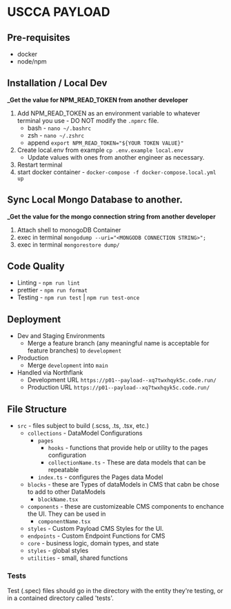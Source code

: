 # USCCA PAYLOAD

## Pre-requisites

- docker
- node/npm

## Installation / Local Dev

**\_Get the value for NPM_READ_TOKEN from another developer**

1. Add NPM_READ_TOKEN as an environment variable to whatever terminal you use - DO NOT modify the `.npmrc` file.
   - bash - `nano ~/.bashrc`
   - zsh - `nano ~/.zshrc`
   - append `export NPM_READ_TOKEN="${YOUR TOKEN VALUE}"`
2. Create local.env from example `cp .env.example local.env`
   - Update values with ones from another engineer as necessary.
3. Restart terminal
4. start docker container - `docker-compose -f docker-compose.local.yml up`

## Sync Local Mongo Database to another.

**\_Get the value for the mongo connection string from another developer**

1. Attach shell to monogoDB Container
2. exec in terminal `mongodump --uri="<MONGODB CONNECTION STRING>";`
3. exec in terminal `mongorestore dump/`

## Code Quality

- Linting - `npm run lint`
- prettier - `npm run format`
- Testing - `npm run test` | `npm run test-once`

## Deployment

- Dev and Staging Environments
  - Merge a feature branch (any meaningful name is acceptable for feature branches) to `development`
- Production
  - Merge `development` into `main`
- Handled via Northflank
  - Development URL `https://p01--payload--xq7twxhqyk5c.code.run/`
  - Production URL `https://p01--payload--xq7twxhqyk5c.code.run/`

## File Structure

- `src` - files subject to build (.scss, .ts, .tsx, etc.)
  - `collections` - DataModel Configurations
    - `pages`
      - `hooks` - functions that provide help or utility to the pages configuration
      - `collectionName.ts` - These are data models that can be repeatable
    - `index.ts` - configures the Pages data Model
  - `blocks` - these are Types of dataModels in CMS that cabn be chose to add to other DataModels
    - `blockName.tsx`
  - `components` - these are customizeable CMS components to enchance the UI. They can be used in
    - `componentName.tsx`
  - `styles` - Custom Payload CMS Styles for the UI.
  - `endpoints` - Custom Endpoint Functions for CMS
  - `core` - business logic, domain types, and state
  - `styles` - global styles
  - `utilities` - small, shared functions

### Tests

Test (.spec) files should go in the directory with the entity they're testing, or in a contained directory called 'tests'.
